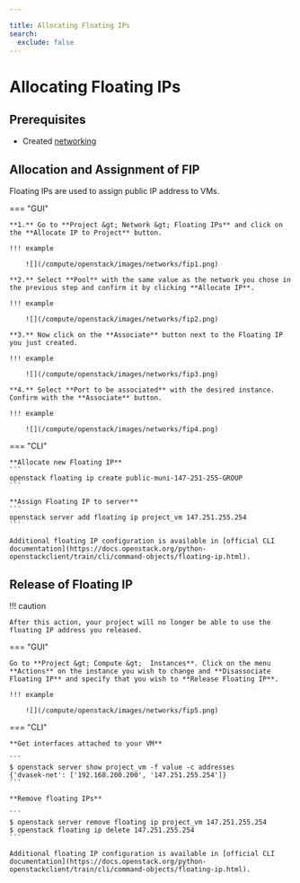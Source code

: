 ```yaml
---

title: Allocating Floating IPs
search:
  exclude: false
---
```


# Allocating Floating IPs

## Prerequisites

- Created [networking](../how-to-guides/create-networking.md)

## Allocation and Assignment of FIP

Floating IPs are used to assign public IP address to VMs.

=== "GUI"

    **1.** Go to **Project &gt; Network &gt; Floating IPs** and click on the **Allocate IP to Project** button.

    !!! example

        ![](/compute/openstack/images/networks/fip1.png)

    **2.** Select **Pool** with the same value as the network you chose in the previous step and confirm it by clicking **Allocate IP**.

    !!! example

        ![](/compute/openstack/images/networks/fip2.png)

    **3.** Now click on the **Associate** button next to the Floating IP you just created.

    !!! example

        ![](/compute/openstack/images/networks/fip3.png)

    **4.** Select **Port to be associated** with the desired instance. Confirm with the **Associate** button.

    !!! example

        ![](/compute/openstack/images/networks/fip4.png)

=== "CLI"

    **Allocate new Floating IP**
    ```
    openstack floating ip create public-muni-147-251-255-GROUP
    ```

    **Assign Floating IP to server**
    ```
    openstack server add floating ip project_vm 147.251.255.254
    ```

    Additional floating IP configuration is available in [official CLI documentation](https://docs.openstack.org/python-openstackclient/train/cli/command-objects/floating-ip.html).


## Release of Floating IP

!!! caution

    After this action, your project will no longer be able to use the floating IP address you released.

=== "GUI"

    Go to **Project &gt; Compute &gt;  Instances**. Click on the menu **Actions** on the instance you wish to change and **Disassociate Floating IP** and specify that you wish to **Release Floating IP**.

    !!! example

        ![](/compute/openstack/images/networks/fip5.png)


=== "CLI"

    **Get interfaces attached to your VM**

    ```
    $ openstack server show project_vm -f value -c addresses
    {'dvasek-net': ['192.168.200.200', '147.251.255.254']}
    ```

    **Remove floating IPs**

    ```
    $ openstack server remove floating ip project_vm 147.251.255.254
    $ openstack floating ip delete 147.251.255.254
    ```

    Additional floating IP configuration is available in [official CLI documentation](https://docs.openstack.org/python-openstackclient/train/cli/command-objects/floating-ip.html).
